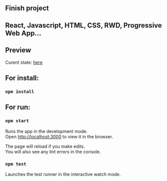 ## Finish project

## React, Javascript, HTML, CSS, RWD, Progressive Web App...

## Preview 

Curent state: [here](https://shop-app-45819.firebaseapp.com/)

## For install:

### `npm install`

## For run:

### `npm start`

Runs the app in the development mode.<br>
Open [http://localhost:3000](http://localhost:3000) to view it in the browser.

The page will reload if you make edits.<br>
You will also see any lint errors in the console.

### `npm test`

Launches the test runner in the interactive watch mode.<br>
